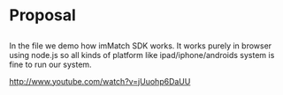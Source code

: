 # Proposal

##
In the file we demo how imMatch SDK works.
It works purely in browser using node.js so all kinds of platform like ipad/iphone/androids system is fine to run our system.


http://www.youtube.com/watch?v=jUuohp6DaUU


